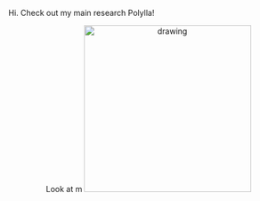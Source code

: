 Hi. Check out my main research Polylla!
<center>
Look at m
<img src="https://users.dcc.uchile.cl/~ssalinas/posts/galeria/pikachu_A500000_T531_V352_hu3fe744b14e950536659bfc3d3b71c825_38584_1320x0_resize_box_3.png" alt="drawing" width="300"/>

</center>
